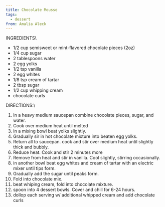 ```yaml
---
title: Chocolate Mousse
tags:
  - dessert
from: Amalia Aleck
---
```

INGREDIENTS\

-   1/2 cup semisweet or mint-flavored chocolate pieces (2oz) 
-   1/4 cup sugar
-   2 tablespoons water
-   2 egg yolks
-   1/2 tsp vanilla
-   2 egg whites
-   1/8 tsp cream of tartar
-   2 tbsp sugar
-   1/2 cup whipping cream
-   chocolate curls

DIRECTIONS:\

1.  In a heavy medium saucepan combine chocolate pieces, sugar, and water.
2.  Cook over medium heat until melted
3.  In a mixing bowl beat yolks slightly.
4.  Gradually sir in hot chocolate mixture into beaten egg yolks.
5.  Return all to saucepan. cook and stir over medium heat until slightly thick and bubbly.
6.  Reduce heat. Cook and stir 2 minutes more
7.  Remove from heat and stir in vanilla. Cool slightly, stirring occasionally.
8.  in another bowl beat egg whites and cream of tartar with an electric mixer until tips form.
9.  Gradually add the sugar until peaks form.
10. Fold into chocolate mix.
11. beat whiping cream, fold into chocolate mixture.
12. spoon into 4 dessert bowls. Cover and chill for 6-24 hours.
13. dollop each serving w/ additional whipped cream and add chocolate curls
